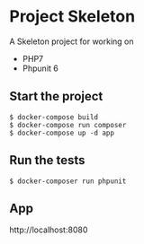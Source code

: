 # Project Skeleton

A Skeleton project for working on

- PHP7
- Phpunit 6

## Start the project

    $ docker-compose build
    $ docker-compose run composer
    $ docker-compose up -d app
    
## Run the tests

    $ docker-composer run phpunit
    
## App

http://localhost:8080
    